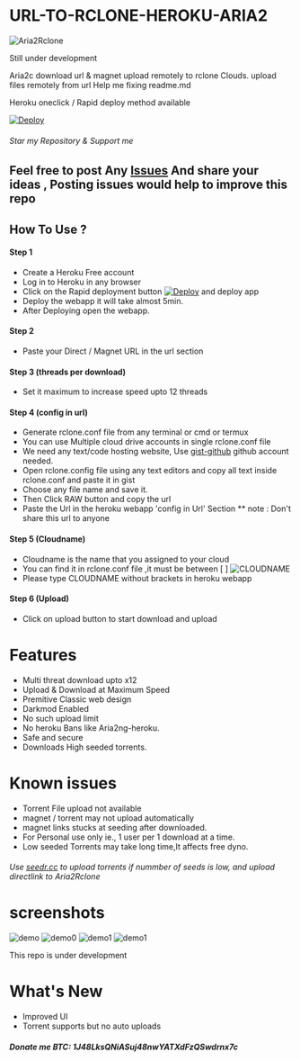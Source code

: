 # URL-TO-RCLONE-HEROKU-ARIA2

![Aria2Rclone](https://raw.githubusercontent.com/developeranaz/Aria2-Rclone-Remote-Uploader-HEROKU/main/example-imgs/1620300999496.jpg)

 Still under development

Aria2c download url & magnet upload remotely to rclone Clouds.
upload files remotely from url
Help me fixing readme.md 

Heroku oneclick / Rapid deploy method available

[![Deploy](https://www.herokucdn.com/deploy/button.svg)](https://dashboard.heroku.com/new?template=https://github.com/developeranaz/Aria2-Rclone-Remote-Uploader-HEROKU)

###### Star my Repository & Support me

## Feel free to post Any [Issues](https://github.com/developeranaz/Aria2-Rclone-Remote-Uploader-HEROKU/issues) And share your ideas , Posting issues would help to improve this repo

## How To Use ?
#### Step 1
* Create a Heroku Free account
* Log in to Heroku in any browser
* Click on the Rapid deployment button [![Deploy](https://www.herokucdn.com/deploy/button.svg)](https://dashboard.heroku.com/new?template=https://github.com/developeranaz/Aria2-Rclone-Remote-Uploader-HEROKU) and deploy app
* Deploy the webapp it will take almost 5min.
* After Deploying open the webapp.

#### Step 2

* Paste your Direct / Magnet URL in the url section
#### Step 3 (threads per download)
* Set it maximum to increase speed upto 12 threads
#### Step 4 (config in url)
* Generate rclone.conf file from any terminal or cmd or termux 
* You can use Multiple cloud drive accounts in single rclone.conf file
* We need any text/code hosting website, Use [gist-github](https://gist.github.com) github account needed.
* Open rclone.config file using any text editors and copy all text inside rclone.conf and paste it in gist
* Choose any file name and save it.
* Then Click RAW button and copy the url
* Paste the Url in the heroku webapp 'config in Url' Section
** note : Don't share this url to anyone
#### Step 5 (Cloudname)
* Cloudname is the name that you assigned to your cloud
* You can find it in rclone.conf file ,it must be between [ ]
![CLOUDNAME](https://raw.githubusercontent.com/developeranaz/Aria2-Rclone-Remote-Uploader-HEROKU/main/example-imgs/Screenshot_20210506_165138.jpg)
* Please type CLOUDNAME without brackets in heroku webapp
#### Step 6 (Upload)
* Click on upload button to start download and upload 

# Features 
 * Multi threat download upto x12
 * Upload & Download at Maximum Speed
 * Premitive Classic web design
 * Darkmod Enabled
 * No such upload limit
 * No heroku Bans like Aria2ng-heroku.
 * Safe and secure
 * Downloads High seeded torrents.
# Known issues
 * Torrent File upload not available
 * magnet / torrent may not upload automatically
 * magnet links stucks at seeding after downloaded.
 * For Personal use only ie., 1 user per 1 download at a time.
 * Low seeded Torrents may take long time,It affects free dyno.
###### Use [seedr.cc](https://seedr.cc) to upload torrents if nummber of seeds is low, and upload directlink to Aria2Rclone
# screenshots
![demo](https://raw.githubusercontent.com/developeranaz/Aria2-Rclone-Remote-Uploader-HEROKU/main/example-imgs/Screenshot_20210506-153704.jpg)
![demo0](https://raw.githubusercontent.com/developeranaz/Aria2-Rclone-Remote-Uploader-HEROKU/main/example-imgs/Screenshot_20210506_181154.jpg)
![demo1](https://raw.githubusercontent.com/developeranaz/Aria2-Rclone-Remote-Uploader-HEROKU/main/example-imgs/Screenshot_20210506_181606.jpg)
![demo1](https://raw.githubusercontent.com/developeranaz/Aria2-Rclone-Remote-Uploader-HEROKU/main/example-imgs/Screenshot_20210506_181256.jpg)

This repo is under development

# What's New
* Improved UI
* Torrent supports but no auto uploads

##### Donate me BTC: 1J48LksQNiASuj48nwYATXdFzQSwdrnx7c


